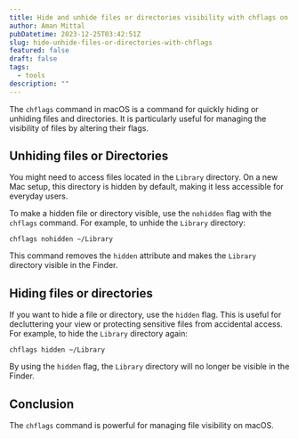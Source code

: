 ```yaml
---
title: Hide and unhide files or directories visibility with chflags on macOS
author: Aman Mittal
pubDatetime: 2023-12-25T03:42:51Z
slug: hide-unhide-files-or-directories-with-chflags
featured: false
draft: false
tags:
  - tools
description: ""
---
```


The `chflags` command in macOS is a command for quickly hiding or unhiding files and directories. It is particularly useful for managing the visibility of files by altering their flags.

## Unhiding files or Directories

You might need to access files located in the `Library` directory. On a new Mac setup, this directory is hidden by default, making it less accessible for everyday users.

To make a hidden file or directory visible, use the `nohidden` flag with the `chflags` command. For example, to unhide the `Library` directory:

```shell
chflags nohidden ~/Library
```

This command removes the `hidden` attribute and makes the `Library` directory visible in the Finder.

## Hiding files or directories

If you want to hide a file or directory, use the `hidden` flag. This is useful for decluttering your view or protecting sensitive files from accidental access. For example, to hide the `Library` directory again:

```shell
chflags hidden ~/Library
```

By using the `hidden` flag, the `Library` directory will no longer be visible in the Finder.

## Conclusion

The `chflags` command is powerful for managing file visibility on macOS.
